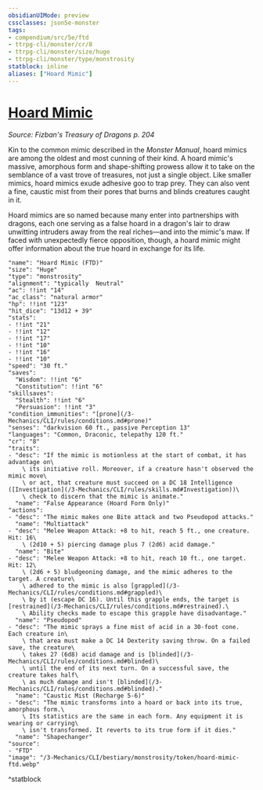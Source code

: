 ```yaml
---
obsidianUIMode: preview
cssclasses: json5e-monster
tags:
- compendium/src/5e/ftd
- ttrpg-cli/monster/cr/8
- ttrpg-cli/monster/size/huge
- ttrpg-cli/monster/type/monstrosity
statblock: inline
aliases: ["Hoard Mimic"]
---
```

# [Hoard Mimic](3-Mechanics\CLI\bestiary\monstrosity/hoard-mimic-ftd.md)
*Source: Fizban's Treasury of Dragons p. 204*  

Kin to the common mimic described in the *Monster Manual*, hoard mimics are among the oldest and most cunning of their kind. A hoard mimic's massive, amorphous form and shape-shifting prowess allow it to take on the semblance of a vast trove of treasures, not just a single object. Like smaller mimics, hoard mimics exude adhesive goo to trap prey. They can also vent a fine, caustic mist from their pores that burns and blinds creatures caught in it.

Hoard mimics are so named because many enter into partnerships with dragons, each one serving as a false hoard in a dragon's lair to draw unwitting intruders away from the real riches—and into the mimic's maw. If faced with unexpectedly fierce opposition, though, a hoard mimic might offer information about the true hoard in exchange for its life.

```statblock
"name": "Hoard Mimic (FTD)"
"size": "Huge"
"type": "monstrosity"
"alignment": "typically  Neutral"
"ac": !!int "14"
"ac_class": "natural armor"
"hp": !!int "123"
"hit_dice": "13d12 + 39"
"stats":
- !!int "21"
- !!int "12"
- !!int "17"
- !!int "10"
- !!int "16"
- !!int "10"
"speed": "30 ft."
"saves":
  "Wisdom": !!int "6"
  "Constitution": !!int "6"
"skillsaves":
  "Stealth": !!int "6"
  "Persuasion": !!int "3"
"condition_immunities": "[prone](/3-Mechanics/CLI/rules/conditions.md#prone)"
"senses": "darkvision 60 ft., passive Perception 13"
"languages": "Common, Draconic, telepathy 120 ft."
"cr": "8"
"traits":
- "desc": "If the mimic is motionless at the start of combat, it has advantage on\
    \ its initiative roll. Moreover, if a creature hasn't observed the mimic move\
    \ or act, that creature must succeed on a DC 18 Intelligence ([Investigation](/3-Mechanics/CLI/rules/skills.md#Investigation))\
    \ check to discern that the mimic is animate."
  "name": "False Appearance (Hoard Form Only)"
"actions":
- "desc": "The mimic makes one Bite attack and two Pseudopod attacks."
  "name": "Multiattack"
- "desc": "Melee Weapon Attack: +8 to hit, reach 5 ft., one creature. Hit: 16\
    \ (2d10 + 5) piercing damage plus 7 (2d6) acid damage."
  "name": "Bite"
- "desc": "Melee Weapon Attack: +8 to hit, reach 10 ft., one target. Hit: 12\
    \ (2d6 + 5) bludgeoning damage, and the mimic adheres to the target. A creature\
    \ adhered to the mimic is also [grappled](/3-Mechanics/CLI/rules/conditions.md#grappled)\
    \ by it (escape DC 16). Until this grapple ends, the target is [restrained](/3-Mechanics/CLI/rules/conditions.md#restrained).\
    \ Ability checks made to escape this grapple have disadvantage."
  "name": "Pseudopod"
- "desc": "The mimic sprays a fine mist of acid in a 30-foot cone. Each creature in\
    \ that area must make a DC 14 Dexterity saving throw. On a failed save, the creature\
    \ takes 27 (6d8) acid damage and is [blinded](/3-Mechanics/CLI/rules/conditions.md#blinded)\
    \ until the end of its next turn. On a successful save, the creature takes half\
    \ as much damage and isn't [blinded](/3-Mechanics/CLI/rules/conditions.md#blinded)."
  "name": "Caustic Mist (Recharge 5-6)"
- "desc": "The mimic transforms into a hoard or back into its true, amorphous form.\
    \ Its statistics are the same in each form. Any equipment it is wearing or carrying\
    \ isn't transformed. It reverts to its true form if it dies."
  "name": "Shapechanger"
"source":
- "FTD"
"image": "/3-Mechanics/CLI/bestiary/monstrosity/token/hoard-mimic-ftd.webp"
```
^statblock